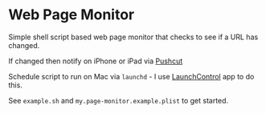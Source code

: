 
# Web Page Monitor

Simple shell script based web page monitor that checks to see if a 
URL has changed.

If changed then notify on iPhone or iPad via 
[Pushcut](https://www.pushcut.io)

Schedule script to run on Mac via `launchd` - 
I use [LaunchControl](https://www.soma-zone.com/LaunchControl/) 
app to do this.

See `example.sh` and `my.page-monitor.example.plist` to get started.
